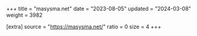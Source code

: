 +++
title = "masysma.net"
date = "2023-08-05"
updated = "2024-03-08"
weight = 3982

[extra]
source = "https://masysma.net/"
ratio = 0
size = 4
+++
